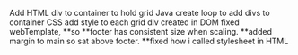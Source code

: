 Add HTML div to container to hold grid
Java create loop to add divs to container
CSS add style to each grid div created in DOM
fixed webTemplate, **so **footer has consistent size when scaling. **added margin to main so sat above footer. **fixed how i called stylesheet in HTML

